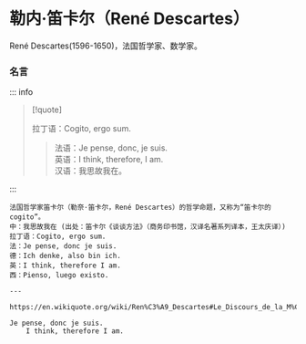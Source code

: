# 勒内·笛卡尔（René Descartes）

René Descartes(1596-1650)，法国哲学家、数学家。

### 名言

::: info

> [!quote]
>
> 拉丁语：Cogito, ergo sum.
>
> > 法语：Je pense, donc, je suis.  
> > 英语：I think, therefore, I am.  
> > 汉语：我思故我在。  

:::

```
法国哲学家笛卡尔（勒奈·笛卡尔，René Descartes）的哲学命题，又称为“笛卡尔的cogito”。
中：我思故我在 (出处：笛卡尔《谈谈方法》（商务印书馆，汉译名著系列译本，王太庆译）)
拉丁语：Cogito, ergo sum.
法：Je pense, donc je suis.
德：Ich denke, also bin ich.
英：I think, therefore I am.
西：Pienso, luego existo.

---

https://en.wikiquote.org/wiki/Ren%C3%A9_Descartes#Le_Discours_de_la_M%C3%A9thode_(1637)

Je pense, donc je suis.
    I think, therefore I am.
```

